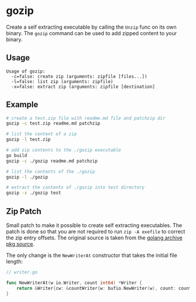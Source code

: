 # gozip

Create a self extracting executable by calling the `Unzip` func on its own binary. The `gozip` command can be used to add zipped content to your binary.

## Usage

```
Usage of gozip:
  -c=false: create zip (arguments: zipfile [files...])
  -l=false: list zip (arguments: zipfile)
  -x=false: extract zip (arguments: zipfile [destination]
```

## Example

```bash
# create a test.zip file with readme.md file and patchzip dir
gozip -c test.zip readme.md patchzip

# list the content of a zip
gozip -l test.zip

# add zip contents to the ./gozip executable
go build
gozip -c ./gozip readme.md patchzip

# list the contents of the ./gozip
gozip -l ./gozip

# extract the contents of ./gozip into test directory
gozip -x ./gozip test
```

## Zip Patch

Small patch to make it possible to create self extracting executables. The patch is done so that you are not required to run `zip -A exefile` to correct the zip entry offsets. The original source is taken from the [golang archive pkg source](http://golang.org/src/pkg/archive/zip/).

The only change is the `NewWriterAt` constructor that takes the initial file length:

```go
// writer.go

func NewWriterAt(w io.Writer, count int64) *Writer {
	return &Writer{cw: &countWriter{w: bufio.NewWriter(w), count: count}}
}
```
